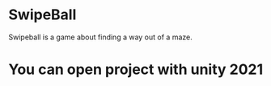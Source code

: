 # SwipeBall
Swipeball is a game about finding a way out of a maze.

# You can open project with unity 2021
